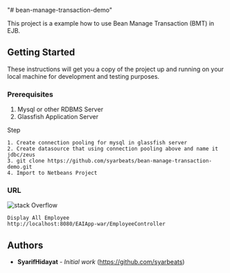 "# bean-manage-transaction-demo" 

This project is a example how to use Bean Manage Transaction (BMT) in EJB.

## Getting Started

These instructions will get you a copy of the project up and running on your local machine for development and testing purposes.

### Prerequisites

1. Mysql or other RDBMS Server
2. Glassfish Application Server

Step
```
1. Create connection pooling for mysql in glassfish server
2. Create datasource that using connection pooling above and name it jdbc/zeus
3. git clone https://github.com/syarbeats/bean-manage-transaction-demo.git
4. Import to Netbeans Project
```

### URL

![stack Overflow](https://thumb.ibb.co/c3udzn/IMG.png)

```
Display All Employee
http://localhost:8080/EAIApp-war/EmployeeController
```



## Authors

* **SyarifHidayat** - *Initial work* (https://github.com/syarbeats)


